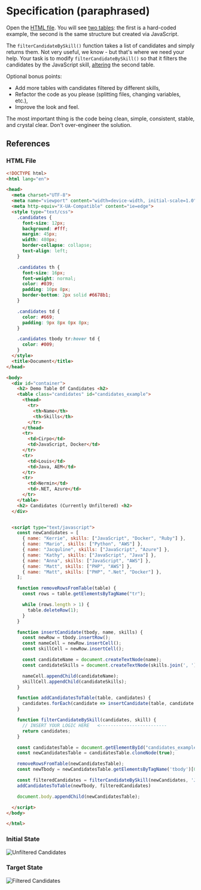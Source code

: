 # Specification (paraphrased)

Open the [HTML file](#html-file). You will see [two tables](#initial-state):
the first is a hard-coded example, the second is the same structure but created
via JavaScript.

The `filterCandidateBySkill()` function takes a list of candidates and simply
returns them. Not very useful, we know - but that's where we need your help.
Your task is to modify `filterCandidateBySkill()` so that it filters the
candidates by the JavaScript skill, [altering](#target-state) the second table.

Optional bonus points:

* Add more tables with candidates filtered by different skills,
* Refactor the code as you please (splitting files, changing variables, etc.),
* Improve the look and feel.

The most important thing is the code being clean, simple, consistent, stable,
and crystal clear. Don't over-engineer the solution.

## References

### HTML File <a id="html-file"></a>

``````````````````````````````````````````````````````````````````````````` html
<!DOCTYPE html>
<html lang="en">

<head>
  <meta charset="UTF-8">
  <meta name="viewport" content="width=device-width, initial-scale=1.0">
  <meta http-equiv="X-UA-Compatible" content="ie=edge">
  <style type="text/css">
    .candidates {
      font-size: 12px;
      background: #fff;
      margin: 45px;
      width: 480px;
      border-collapse: collapse;
      text-align: left;
    }

    .candidates th {
      font-size: 16px;
      font-weight: normal;
      color: #039;
      padding: 10px 8px;
      border-bottom: 2px solid #6678b1;
    }

    .candidates td {
      color: #669;
      padding: 9px 8px 0px 8px;
    }

    .candidates tbody tr:hover td {
      color: #009;
    }
  </style>
  <title>Document</title>
</head>

<body>
  <div id="container">
    <h2> Demo Table Of Candidates <h2>
    <table class="candidates" id="candidates_example">
      <thead>
        <tr>
          <th>Name</th>
          <th>Skills</th>
        </tr>
      </thead>
      <tr>
        <td>Cirpo</td>
        <td>JavaScript, Docker</td>
      </tr>
      <tr>
        <td>Louis</td>
        <td>Java, AEM</td>
      </tr>
      <tr>
        <td>Nermin</td>
        <td>.NET, Azure</td>
      </tr>
    </table>
    <h2> Candidates (Currently Unfiltered) <h2>
  </div>


  <script type="text/javascript">
    const newCandidates = [
      { name: "Kerrie", skills: ["JavaScript", "Docker", "Ruby"] },
      { name: "Mario", skills: ["Python", "AWS"] },
      { name: "Jacquline", skills: ["JavaScript", "Azure"] },
      { name: "Kathy", skills: ["JavaScript", "Java"] },
      { name: "Anna", skills: ["JavaScript", "AWS"] },
      { name: "Matt", skills: ["PHP", "AWS"] },
      { name: "Matt", skills: ["PHP", ".Net", "Docker"] },
    ];

    function removeRowsFromTable(table) {
      const rows = table.getElementsByTagName("tr");

      while (rows.length > 1) {
        table.deleteRow(1);
      }
    }

    function insertCandidate(tbody, name, skills) {
      const newRow = tbody.insertRow();
      const nameCell = newRow.insertCell();
      const skillCell = newRow.insertCell();

      const candidateName = document.createTextNode(name);
      const candidateSkills = document.createTextNode(skills.join(', '));

      nameCell.appendChild(candidateName);
      skillCell.appendChild(candidateSkills);
    }

    function addCandidatesToTable(table, candidates) {
      candidates.forEach(candidate => insertCandidate(table, candidate.name, candidate.skills));
    }

    function filterCandidateBySkill(candidates, skill) {
      // INSERT YOUR LOGIC HERE   <-------------------------
      return candidates;
    }

    const candidatesTable = document.getElementById("candidates_example");
    const newCandidatesTable = candidatesTable.cloneNode(true);

    removeRowsFromTable(newCandidatesTable);
    const newTbody = newCandidatesTable.getElementsByTagName('tbody')[0];

    const filteredCandidates = filterCandidateBySkill(newCandidates, 'JavaScript')
    addCandidatesToTable(newTbody, filteredCandidates)

    document.body.appendChild(newCandidatesTable);

  </script>
</body>

</html>
````````````````````````````````````````````````````````````````````````````````

### Initial State <a id="initial-state"></a>

![Unfiltered Candidates](img/initial.png)

### Target State <a id="target-state"></a>

![Filtered Candidates](img/target.png)
